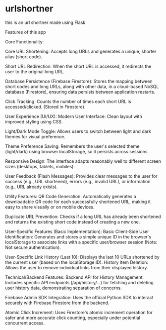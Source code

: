 # urlshortner
this is an url shortner made using Flask

Features of this app

Core Functionality:

Core URL Shortening: Accepts long URLs and generates a unique, shorter alias (short code).

Short URL Redirection: When the short URL is accessed, it redirects the user to the original long URL.

Database Persistence (Firebase Firestore): Stores the mapping between short codes and long URLs, along with other data, in a cloud-based NoSQL database (Firestore), ensuring data persists between application restarts.

Click Tracking: Counts the number of times each short URL is accessed/clicked. (Stored in Firestore).

User Experience (UI/UX):
Modern User Interface: Clean layout with improved styling using CSS.

Light/Dark Mode Toggle: Allows users to switch between light and dark themes for visual preference.

Theme Preference Saving: Remembers the user's selected theme (light/dark) using browser localStorage, so it persists across sessions.

Responsive Design: The interface adapts reasonably well to different screen sizes (desktops, tablets, mobiles).

User Feedback (Flash Messages): Provides clear messages to the user for success (e.g., URL shortened), errors (e.g., invalid URL), or information (e.g., URL already exists).

Utility Features:
QR Code Generation: Automatically generates a downloadable QR code for each successfully shortened URL, making it easy to share visually or on mobile devices.

Duplicate URL Prevention: Checks if a long URL has already been shortened and returns the existing short code instead of creating a new one.

User-Specific Features (Basic Implementation):
Basic Client-Side User Identification: Generates and stores a simple unique ID in the browser's localStorage to associate links with a specific user/browser session (Note: Not secure authentication).

User-Specific Link History (Last 10): Displays the last 10 URLs shortened by the current user (based on the localStorage ID).
History Item Deletion: Allows the user to remove individual links from their displayed history.

Technical/Backend Features:
Backend API for History Management: Includes specific API endpoints (/api/history/...) for fetching and deleting user history data, demonstrating separation of concerns.

Firebase Admin SDK Integration: Uses the official Python SDK to interact securely with Firebase Firestore from the backend.

Atomic Click Increment: Uses Firestore's atomic increment operation for safer and more accurate click counting, especially under potential concurrent access.
